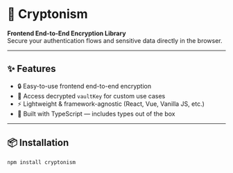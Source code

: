 # 🔐 Cryptonism

**Frontend End-to-End Encryption Library**  
Secure your authentication flows and sensitive data directly in the browser.

---

## ✨ Features

- 🔒 Easy-to-use frontend end-to-end encryption
- 🔑 Access decrypted `vaultKey` for custom use cases
- ⚡ Lightweight & framework-agnostic (React, Vue, Vanilla JS, etc.)
- 🧱 Built with TypeScript — includes types out of the box

---

## 📦 Installation

```bash
npm install cryptonism
